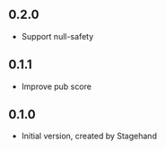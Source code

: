 ## 0.2.0

- Support null-safety

## 0.1.1

- Improve pub score

## 0.1.0

- Initial version, created by Stagehand
